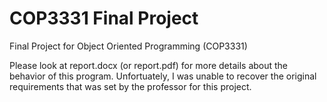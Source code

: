 # COP3331 Final Project
Final Project for Object Oriented Programming (COP3331)

Please look at report.docx (or report.pdf) for more details about the behavior of this program. Unfortuately, I was unable to recover the original requirements that was set by the professor for this project.
